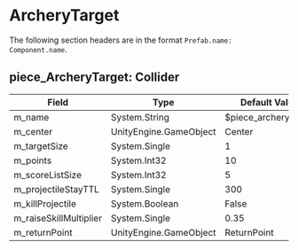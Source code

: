 # ArcheryTarget

The following section headers are in the format `Prefab.name: Component.name`.

## piece_ArcheryTarget: Collider

|Field|Type|Default Value|
|-----|----|-------------|
|m_name|System.String|$piece_archerytarget|
|m_center|UnityEngine.GameObject|Center|
|m_targetSize|System.Single|1|
|m_points|System.Int32|10|
|m_scoreListSize|System.Int32|5|
|m_projectileStayTTL|System.Single|300|
|m_killProjectile|System.Boolean|False|
|m_raiseSkillMultiplier|System.Single|0.35|
|m_returnPoint|UnityEngine.GameObject|ReturnPoint|

